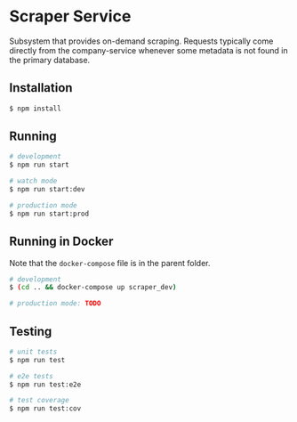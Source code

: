 # Scraper Service

Subsystem that provides on-demand scraping. Requests typically come directly from the company-service whenever some metadata is not found in the primary database.

## Installation

```bash
$ npm install
```

## Running

```bash
# development
$ npm run start

# watch mode
$ npm run start:dev

# production mode
$ npm run start:prod
```

## Running in Docker

Note that the `docker-compose` file is in the parent folder.

```bash
# development
$ (cd .. && docker-compose up scraper_dev)

# production mode: TODO
```

## Testing

```bash
# unit tests
$ npm run test

# e2e tests
$ npm run test:e2e

# test coverage
$ npm run test:cov
```
